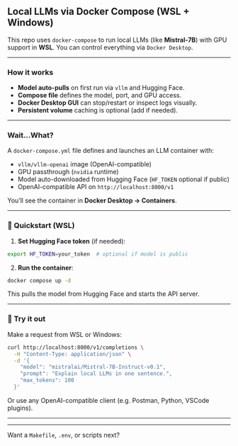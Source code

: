 

## Local LLMs via Docker Compose (WSL + Windows)

This repo uses `docker-compose` to run local LLMs (like **Mistral-7B**) with GPU support in **WSL**. You can control everything via `Docker Desktop`.

---

### How it works

* **Model auto-pulls** on first run via `vllm` and Hugging Face.
* **Compose file** defines the model, port, and GPU access.
* **Docker Desktop GUI** can stop/restart or inspect logs visually.
* **Persistent volume** caching is optional (add if needed).

---

### Wait...What?

A `docker-compose.yml` file defines and launches an LLM container with:

* `vllm/vllm-openai` image (OpenAI-compatible)
* GPU passthrough (`nvidia` runtime)
* Model auto-downloaded from Hugging Face (`HF_TOKEN` optional if public)
* OpenAI-compatible API on `http://localhost:8000/v1`

You’ll see the container in **Docker Desktop → Containers**.

---

### 🚀 Quickstart (WSL)

1. **Set Hugging Face token** (if needed):

```bash
export HF_TOKEN=your_token  # optional if model is public
```

2. **Run the container**:

```bash
docker compose up -d
```

This pulls the model from Hugging Face and starts the API server.

---

### 🔌 Try it out

Make a request from WSL or Windows:

```bash
curl http://localhost:8000/v1/completions \
  -H "Content-Type: application/json" \
  -d '{
    "model": "mistralai/Mistral-7B-Instruct-v0.1",
    "prompt": "Explain local LLMs in one sentence.",
    "max_tokens": 100
  }'
```

Or use any OpenAI-compatible client (e.g. Postman, Python, VSCode plugins).

---


---

Want a `Makefile`, `.env`, or scripts next?
